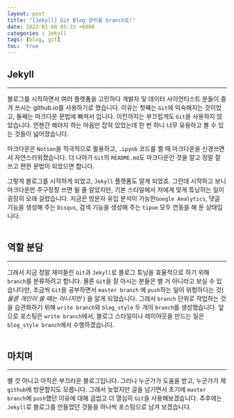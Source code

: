 ```yaml
---
layout: post
title: "[Jekyll] Git Blog 관리를 branch로!"
date: 2022-01-08 05:33 +0800
categories : Jekyll
tags: [blog, git]
toc:  true
---
```


## Jekyll
---
블로그를 시작하면서 여러 플랫폼을 고민하다 개발자 및 데이터 사이언티스트 분들이 즐겨 쓰시는 github.io를 사용하기로 했습니다. 이유는 첫째는 `Git`에 익숙해지는 것이었고, 둘째는 마크다운 문법에 빠져서 입니다. 이전까지는 부끄럽게도 `Git`을 사용하지 않았습니다. 언젠간 해야지 하는 마음만 잡혀 있었는데 한 번 하니 너무 유용하고 볼 수 있는 것들이 넓어졌습니다.

마크다운은 `Notion`을 적극적으로 활용하고, `.ipynb` 코드를 짤 때 마크다운을 신경쓰면서 자연스러워졌습니다. 더 나아가 `Git`의 `README.md`도 마크다운인 것을 알고 정말 잘 쓰고 편한 문법이 되었으면 합니다.

그렇게 블로그를 시작하게 되었고, `Jekyll` 플랫폼도 알게 되었죠. 그런데 시작하고 보니 마크다운만 주구장창 쓰면 될 줄 알았지만, 기본 스타일에서 저에게 맞게 튜닝하는 일이 굉장히 오래 걸렸습니다. 지금은 방문자 유입 분석이 가능한`Google Analytics`, 댓글 기능을 생성해 주는 `Disqus`, 검색 기능을 생성해 주는 `tipue` 모두 연동을 해 둔 상태입니다.
<br><br>

## 역할 분담
---
그래서 지금 정말 재미들린 `Git`과 `Jekyll`로 블로그 튜닝을 효율적으로 하기 위해 `branch`를 분류하려고 합니다. 물론 `Git`을 잘 아시는 분들은 별 거 아니라고 보실 수 있습니다만, 조금씩 `Git`을 공부하면서 `master branch` 에 `push`하는 일이 위험하다는 것( *물론 개인이 쓸 때는 아니지만* ) 을 알게 되었습니다. 그래서 `branch` 단위로 작업하는 것을 습관화하기 위해 `write branch`와 `blog_style` 두 개의 `branch`를 생성했습니다. 앞으로 포스팅은 `write branch`에서, 블로그 스타일이나 레이아웃을 만드는 일은 `blog_style branch`에서 수행하겠습니다.
<br><br>

## 마치며
---
별 것 아니고 아직은 부끄러운 블로그입니다. 그러나 누군가가 도움을 받고, 누군가가 제 `github`에 방문할지도 모릅니다. 그래서 늦었지만 글을 남기면서 초기에 `master branch`에 `push`했던 이유에 대해 곱씹고 더 열심히 `Git`을 사용해보겠습니다. 추후에는 `Jekyll`로 블로그를 만들었던 것들을 하나씩 포스팅으로 남겨 보겠습니다.